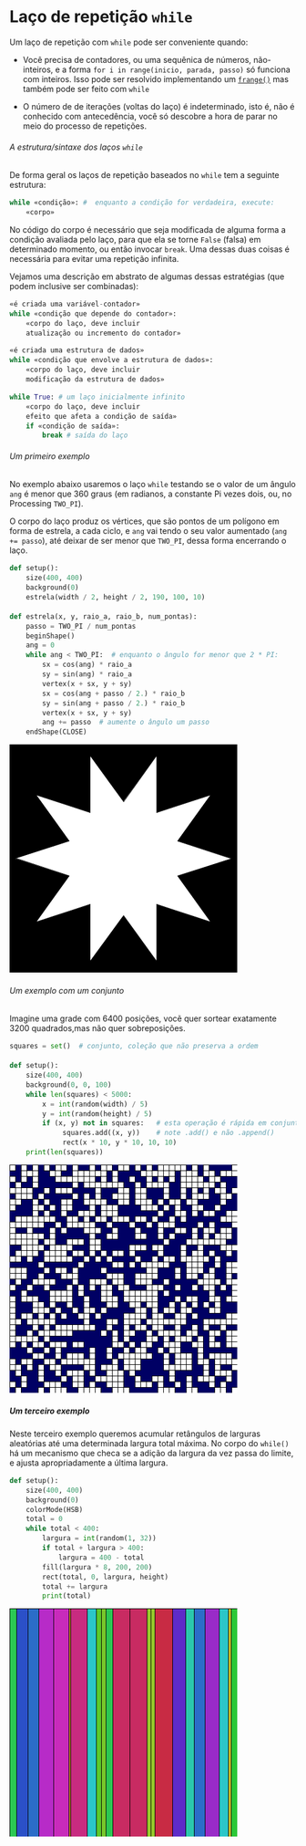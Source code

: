 # Laço de repetição `while`

Um laço de repetição com `while` pode ser conveniente quando:

- Você precisa de contadores, ou uma sequênica de números, não-inteiros, e a forma `for i in range(inicio, parada, passo)` só funciona com inteiros. Isso pode ser resolvido implementando um [`frange()`](java_para_python.md#implementando-um-range-com-passos-não-inteiros) mas também pode ser feito com `while`

- O número de de iterações (voltas do laço) é indeterminado, isto é, não é conhecido com antecedência, você só descobre a hora de parar no meio do processo de repetições.

###### A estrutura/sintaxe dos laços `while`

De forma geral os laços de repetição baseados no `while` tem a seguinte estrutura: 

```python 
while «condição»: #  enquanto a condição for verdadeira, execute:
    «corpo» 
```

No código do corpo é necessário que seja modificada de alguma forma a condição avaliada pelo laço, para que ela se torne `False` (falsa) em determinado momento, ou então invocar `break`. Uma dessas duas coisas é necessária para evitar uma repetição infinita.

Vejamos uma descrição em abstrato de algumas dessas estratégias (que podem inclusive ser combinadas):

```python
«é criada uma variável-contador» 
while «condição que depende do contador»:
    «corpo do laço, deve incluir 
    atualização ou incremento do contador»     
```

```python
«é criada uma estrutura de dados» 
while «condição que envolve a estrutura de dados»:
    «corpo do laço, deve incluir
    modificação da estrutura de dados»      
```

```python
while True: # um laço inicialmente infinito
    «corpo do laço, deve incluir
    efeito que afeta a condição de saída»
    if «condição de saída»:
        break # saída do laço    
```

###### Um primeiro exemplo

No exemplo abaixo usaremos o laço `while` testando se o valor de um ângulo `ang` é menor que 360 graus (em radianos, a constante Pi vezes dois, ou, no Processing `TWO_PI`). 

O corpo do laço produz os vértices, que são pontos de um polígono em forma de estrela, a cada ciclo, e `ang` vai tendo o seu valor aumentado (`ang += passo`), até deixar de ser menor que `TWO_PI`, dessa forma encerrando o laço.

```python
def setup():
    size(400, 400)
    background(0)
    estrela(width / 2, height / 2, 190, 100, 10)

def estrela(x, y, raio_a, raio_b, num_pontas):
    passo = TWO_PI / num_pontas
    beginShape()
    ang = 0
    while ang < TWO_PI:  # enquanto o ângulo for menor que 2 * PI:
        sx = cos(ang) * raio_a
        sy = sin(ang) * raio_a
        vertex(x + sx, y + sy)
        sx = cos(ang + passo / 2.) * raio_b
        sy = sin(ang + passo / 2.) * raio_b
        vertex(x + sx, y + sy)
        ang += passo  # aumente o ângulo um passo
    endShape(CLOSE)
```

![estrela](assets/estrela.png)


###### Um exemplo com um conjunto

Imagine uma grade com 6400 posições, vocẽ quer sortear exatamente 3200 quadrados,mas não quer sobreposições.

```python
squares = set()  # conjunto, coleção que não preserva a ordem

def setup():
    size(400, 400)
    background(0, 0, 100)
    while len(squares) < 5000:
        x = int(random(width) / 5)
        y = int(random(height) / 5)
        if (x, y) not in squares:   # esta operação é rápida em conjuntos
             squares.add((x, y))    # note .add() e não .append()
             rect(x * 10, y * 10, 10, 10)
    print(len(squares))    
```

![estrela](assets/while_set.png)

##### Um terceiro exemplo

Neste terceiro exemplo queremos acumular retângulos de larguras aleatórias até uma determinada largura total máxima. No corpo do `while()`
há um mecanismo que checa se a adição da largura da vez passa do limite, e ajusta apropriadamente a última largura.

```python
def setup():
    size(400, 400)
    background(0)
    colorMode(HSB)
    total = 0
    while total < 400:
        largura = int(random(1, 32))
        if total + largura > 400:
            largura = 400 - total
        fill(largura * 8, 200, 200)
        rect(total, 0, largura, height)
        total += largura
        print(total)
```

![estrela](assets/while_add.png)
